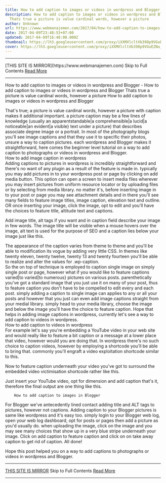 ```yaml
---
title: How to add caption to images or videos in wordpress and Blogger
description: How to add caption to images or videos in wordpress and Blogger
  Thats true a picture is value cardinal words, however a picture
author: Unknown
url: https://www.webmanajemen.com/2017/04/how-to-add-caption-to-images-or-videos_9.html
date: 2017-04-09T23:48:53+07:00
updated: 2017-04-09T16:48:00.000Z
thumbnail: https://lh3.googleusercontent.com/proxy/iXXMXlcltXb398p9VGuEZNu_q_9fOhWGI2a7MC0u0gxejcoAG9JwriwCAXcFnQzy04oNlHepGhjkRl5qZ5VnHRY4yte8q9STSCavvaAxYEXGBw6EnbpDem0nNPZPhkQ
cover: https://lh3.googleusercontent.com/proxy/iXXMXlcltXb398p9VGuEZNu_q_9fOhWGI2a7MC0u0gxejcoAG9JwriwCAXcFnQzy04oNlHepGhjkRl5qZ5VnHRY4yte8q9STSCavvaAxYEXGBw6EnbpDem0nNPZPhkQ
---
```


<hr/> [THIS SITE IS MIRROR](https://www.webmanajemen.com) Skip to Full Contents <a href="https://www.webmanajemen.com/2017/04/how-to-add-caption-to-images-or-videos_9.html" rel="follow" class="button" id="read-more">Read More</a> <hr/> How to add caption to images or videos in wordpress and Blogger - How to add caption to images or videos in wordpress and Blogger Thats true a picture is value cardinal words, however a picture How to add caption to images or videos in wordpress and Blogger 

    


That's true; a picture is value cardinal words, however a picture             with caption makes it additional important. a picture caption may             be a few lines of knowledge (usually an apparentstandable|a             comprehensible|a lucid|a noticeable|an evident|a visible} text             under a picture) that describes associate degree image or a             portrait. In most of the photography blogs you'll see image             captions and that they use it to specific their photos, unsure a             way to caption pictures. each wordpress and Blogger makes it             straightforward, here comes the beginner level tutorial on a way to             add caption to photographs or videos in wordpress and Blogger.         
        How to add image caption in wordpress    
Adding captions to pictures in wordpress is incredibly             straightforward and there's no want of any plugin as a result of             the feature is made in. typically you may add pictures in to your             wordpress post or page by clicking on add media button.                         This option can open a screen to insert media files wherever you             may insert pictures from uniform resource locator or by uploading             files or by selecting from media library. no matter it's, before             inserting image in to your post or page you may see attachment             details and in there you'll see many fields to feature image             titles, image caption, elevation text and outline.                         OR once inserting your image, click the image, opt to edit and             you'll have the choices to feature title, altitude text and             captions.         
        
Add image title, alt tags if you want and in caption field describe             your image in few words. The image title will be visible when a             mouse hovers over the image, alt text is used for the purpose of             SEO and a caption lies below your image just like this.         
        
The appearance of the caption varies from theme to theme and you'll             be able to modification its vogue by adding very little CSS. In             themes like twenty eleven, twenty twelve, twenty 13 and twenty             fourteen you'll be able to realize and alter the values for             .wp-caption.         
So the on top of technique is employed to caption single image on             simply single post or page, however what if you would like to             feature captions varied|to varied|to numerous} pictures on various             posts. parenthetically you've got a standard image that you just             use it on many of your post, thus to feature caption you don't have             to be compelled to edit every and each post. simply adding a             caption to single image can applies to any or all your posts and             however that you just can even add image captions straight from             your medial library. simply head to your media library, choose the             image and below the image you'll have the choice to feature             caption. Hope that helps in adding image captions in wordpress,             currently let's see a way to add caption to videos in wordpress.         
            How to add caption to videos in wordpress         
For example let's say you're embedding a YouTube video in your web             site and would really like to feature a bit caption or a message at             a lower place that video, however would you are doing that. In             wordpress there's no such choice to caption videos, however by             employing a shortcode you'll be able to bring that. commonly you'll             engraft a video exploitation shortcode similar to this.         
        
Now to feature caption underneath your video you've got to surround             the embedded video victimisation shortcode rather like this.         
        
Just insert your YouTube video, opt for dimension and add caption             that's it, therefore the final output are one thing like this.         
        
        How to add caption to images in Blogger    
For Blogger we've antecedently lined contact adding title and ALT             tags to pictures, however not captions. Adding caption to your             Blogger pictures is same like wordpress and it's easy too. simply             login to your Blogger web log, open your web log dashboard, opt for             posts or pages then add a picture as you'd usually do. when             uploading the image, click on the image and you may see many             choices that show up in a very blue stripe underneath your image.             Click on add caption to feature caption and click on on take away             caption to get rid of caption. All done!         
        
Hope this post helped you on a way to add captions to photographs             or videos in wordpress and Blogger. <hr/> [THIS SITE IS MIRROR](https://www.webmanajemen.com) Skip to Full Contents <a href="https://www.webmanajemen.com/2017/04/how-to-add-caption-to-images-or-videos_9.html" rel="follow" class="button" id="read-more">Read More</a> <hr/>